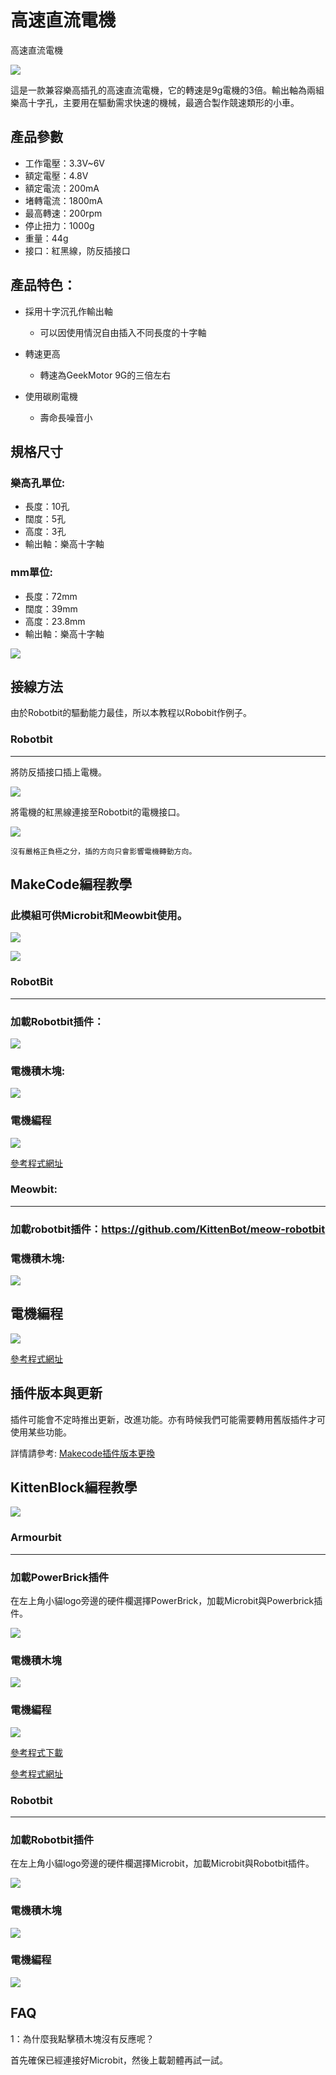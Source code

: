 # 高速直流電機

高速直流電機

![](./images/130motor_1.png)

這是一款兼容樂高插孔的高速直流電機，它的轉速是9g電機的3倍。輸出軸為兩組樂高十字孔，主要用在驅動需求快速的機械，最適合製作競速類形的小車。

## 產品參數

- 工作電壓：3.3V~6V
- 額定電壓：4.8V
- 額定電流：200mA
- 堵轉電流：1800mA   
- 最高轉速：200rpm
- 停止扭力：1000g
- 重量：44g
- 接口：紅黑線，防反插接口

## 產品特色：

- 採用十字沉孔作輸出軸
    - 可以因使用情況自由插入不同長度的十字軸

- 轉速更高
    - 轉速為GeekMotor 9G的三倍左右

- 使用碳刷電機
    - 壽命長噪音小

## 規格尺寸

### 樂高孔單位:

- 長度：10孔
- 闊度：5孔
- 高度：3孔
- 輸出軸：樂高十字軸

### mm單位:

- 長度：72mm
- 闊度：39mm
- 高度：23.8mm
- 輸出軸：樂高十字軸

![](./images/130motor_2.png)

## 接線方法

由於Robotbit的驅動能力最佳，所以本教程以Robobit作例子。
    
### Robotbit

---

將防反插接口插上電機。

![](./images/130motor_3.jpeg)

將電機的紅黑線連接至Robotbit的電機接口。

![](./images/130motor_4.jpeg)

    沒有嚴格正負極之分，插的方向只會影響電機轉動方向。

## MakeCode編程教學

### 此模組可供Microbit和Meowbit使用。

![](./images/mcbanner.png)

![](../meowbit/images/acbanner.png)

### RobotBit

---

### 加載Robotbit插件：

![](./images/robotbitExtension.png)

### 電機積木塊:

![](./images/2kmotorblocks_rb.png)

### 電機編程

![](./images/2kmotorcode_rb.png)

[參考程式網址](https://makecode.microbit.org/_33HMywgx9H97q)

### Meowbit:

---

### 加載robotbit插件：https://github.com/KittenBot/meow-robotbit

### 電機積木塊:

![](../motors/images/motorblocks.png)

## 電機編程

![](../motors/images/2kmotorcode_meow.png)

[參考程式網址](https://makecode.com/_2z0C8v6XAC5y)

## 插件版本與更新

插件可能會不定時推出更新，改進功能。亦有時候我們可能需要轉用舊版插件才可使用某些功能。

詳情請參考: [Makecode插件版本更換](../Makecode/makecode_extensionUpdate)

## KittenBlock編程教學

![](./images/kbbanner.png)

### Armourbit

--- 

### 加載PowerBrick插件

在左上角小貓logo旁邊的硬件欄選擇PowerBrick，加載Microbit與Powerbrick插件。

![](./images/addextension.png)

### 電機積木塊

![](./images/2kkbmotorblocks.png)

### 電機編程

![](./images/2kkbmotor.png)

[參考程式下載](https://bit.ly/PowerbrickM11_01sb3)

[參考程式網址](https://makecode.microbit.org/_RYHivyayYL4q)

### Robotbit

---

### 加載Robotbit插件

在左上角小貓logo旁邊的硬件欄選擇Microbit，加載Microbit與Robotbit插件。

![](./images/addRB.png)

### 電機積木塊

![](./images/rbmotorblocks.png)

### 電機編程

![](./images/rbmotorcode.png)



## FAQ

1：為什麼我點擊積木塊沒有反應呢？

首先確保已經連接好Microbit，然後上載韌體再試一試。